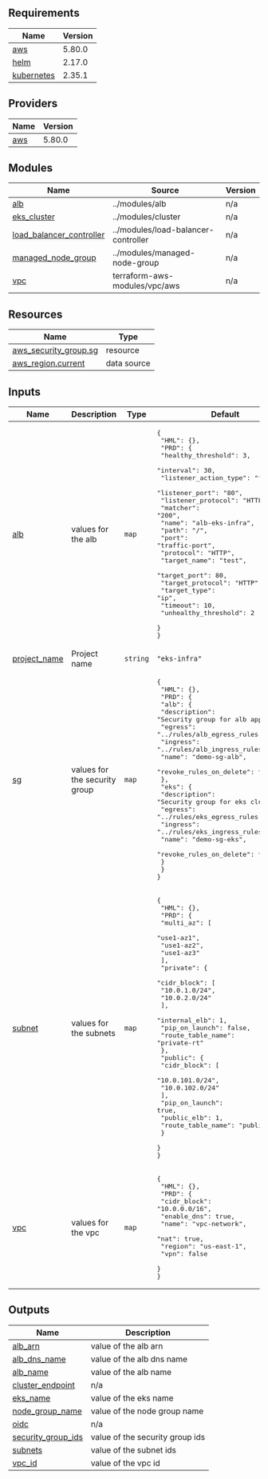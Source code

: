 ## Requirements

| Name | Version |
|------|---------|
| <a name="requirement_aws"></a> [aws](#requirement\_aws) | 5.80.0 |
| <a name="requirement_helm"></a> [helm](#requirement\_helm) | 2.17.0 |
| <a name="requirement_kubernetes"></a> [kubernetes](#requirement\_kubernetes) | 2.35.1 |

## Providers

| Name | Version |
|------|---------|
| <a name="provider_aws"></a> [aws](#provider\_aws) | 5.80.0 |

## Modules

| Name | Source | Version |
|------|--------|---------|
| <a name="module_alb"></a> [alb](#module\_alb) | ../modules/alb | n/a |
| <a name="module_eks_cluster"></a> [eks\_cluster](#module\_eks\_cluster) | ../modules/cluster | n/a |
| <a name="module_load_balancer_controller"></a> [load\_balancer\_controller](#module\_load\_balancer\_controller) | ../modules/load-balancer-controller | n/a |
| <a name="module_managed_node_group"></a> [managed\_node\_group](#module\_managed\_node\_group) | ../modules/managed-node-group | n/a |
| <a name="module_vpc"></a> [vpc](#module\_vpc) | terraform-aws-modules/vpc/aws | n/a |

## Resources

| Name | Type |
|------|------|
| [aws_security_group.sg](https://registry.terraform.io/providers/hashicorp/aws/5.80.0/docs/resources/security_group) | resource |
| [aws_region.current](https://registry.terraform.io/providers/hashicorp/aws/5.80.0/docs/data-sources/region) | data source |

## Inputs

| Name | Description | Type | Default | Required |
|------|-------------|------|---------|:--------:|
| <a name="input_alb"></a> [alb](#input\_alb) | values for the alb | `map` | <pre>{<br>  "HML": {},<br>  "PRD": {<br>    "healthy_threshold": 3,<br>    "interval": 30,<br>    "listener_action_type": "forward",<br>    "listener_port": "80",<br>    "listener_protocol": "HTTP",<br>    "matcher": "200",<br>    "name": "alb-eks-infra",<br>    "path": "/",<br>    "port": "traffic-port",<br>    "protocol": "HTTP",<br>    "target_name": "test",<br>    "target_port": 80,<br>    "target_protocol": "HTTP",<br>    "target_type": "ip",<br>    "timeout": 10,<br>    "unhealthy_threshold": 2<br>  }<br>}</pre> | no |
| <a name="input_project_name"></a> [project\_name](#input\_project\_name) | Project name | `string` | `"eks-infra"` | no |
| <a name="input_sg"></a> [sg](#input\_sg) | values for the security group | `map` | <pre>{<br>  "HML": {},<br>  "PRD": {<br>    "alb": {<br>      "description": "Security group for alb app",<br>      "egress": "../rules/alb_egress_rules.csv",<br>      "ingress": "../rules/alb_ingress_rules.csv",<br>      "name": "demo-sg-alb",<br>      "revoke_rules_on_delete": true<br>    },<br>    "eks": {<br>      "description": "Security group for eks cluster",<br>      "egress": "../rules/eks_egress_rules.csv",<br>      "ingress": "../rules/eks_ingress_rules.csv",<br>      "name": "demo-sg-eks",<br>      "revoke_rules_on_delete": true<br>    }<br>  }<br>}</pre> | no |
| <a name="input_subnet"></a> [subnet](#input\_subnet) | values for the subnets | `map` | <pre>{<br>  "HML": {},<br>  "PRD": {<br>    "multi_az": [<br>      "use1-az1",<br>      "use1-az2",<br>      "use1-az3"<br>    ],<br>    "private": {<br>      "cidr_block": [<br>        "10.0.1.0/24",<br>        "10.0.2.0/24"<br>      ],<br>      "internal_elb": 1,<br>      "pip_on_launch": false,<br>      "route_table_name": "private-rt"<br>    },<br>    "public": {<br>      "cidr_block": [<br>        "10.0.101.0/24",<br>        "10.0.102.0/24"<br>      ],<br>      "pip_on_launch": true,<br>      "public_elb": 1,<br>      "route_table_name": "public-rt"<br>    }<br>  }<br>}</pre> | no |
| <a name="input_vpc"></a> [vpc](#input\_vpc) | values for the vpc | `map` | <pre>{<br>  "HML": {},<br>  "PRD": {<br>    "cidr_block": "10.0.0.0/16",<br>    "enable_dns": true,<br>    "name": "vpc-network",<br>    "nat": true,<br>    "region": "us-east-1",<br>    "vpn": false<br>  }<br>}</pre> | no |

## Outputs

| Name | Description |
|------|-------------|
| <a name="output_alb_arn"></a> [alb\_arn](#output\_alb\_arn) | value of the alb arn |
| <a name="output_alb_dns_name"></a> [alb\_dns\_name](#output\_alb\_dns\_name) | value of the alb dns name |
| <a name="output_alb_name"></a> [alb\_name](#output\_alb\_name) | value of the alb name |
| <a name="output_cluster_endpoint"></a> [cluster\_endpoint](#output\_cluster\_endpoint) | n/a |
| <a name="output_eks_name"></a> [eks\_name](#output\_eks\_name) | value of the eks name |
| <a name="output_node_group_name"></a> [node\_group\_name](#output\_node\_group\_name) | value of the node group name |
| <a name="output_oidc"></a> [oidc](#output\_oidc) | n/a |
| <a name="output_security_group_ids"></a> [security\_group\_ids](#output\_security\_group\_ids) | value of the security group ids |
| <a name="output_subnets"></a> [subnets](#output\_subnets) | value of the subnet ids |
| <a name="output_vpc_id"></a> [vpc\_id](#output\_vpc\_id) | value of the vpc id |
